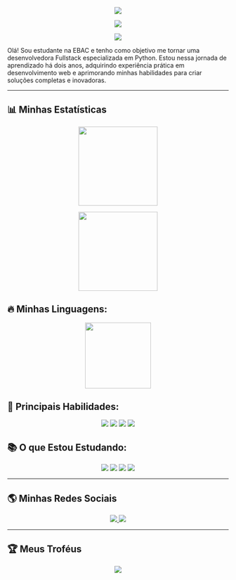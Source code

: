 <p align="center">
  <img src="https://readme-typing-svg.herokuapp.com?font=Fira+Code&size=35&duration=5000&pause=1000&color=FF00FF&center=true&vCenter=true&width=900&lines=Olá!+Eu+sou+a+Suellen+Santana!">
</p>

<p align="center">
  <img src="https://readme-typing-svg.herokuapp.com?font=Fira+Code&size=30&duration=5000&pause=1000&color=FF00FF&center=true&vCenter=true&width=1200&lines=🔭+Formada+em+Desenvolvimento+de+Sistemas+e+Gestão+de+TI">
</p>

<p align="center">
  <img src="https://readme-typing-svg.herokuapp.com?font=Fira+Code&size=30&duration=5000&pause=1000&color=FF00FF&center=true&vCenter=true&width=1200&lines=🔭+Futura+fullstack+Python">
</p>




Olá! Sou estudante na EBAC e tenho como objetivo me tornar uma desenvolvedora Fullstack especializada em Python. Estou nessa jornada de aprendizado há dois anos, adquirindo experiência prática em desenvolvimento web e aprimorando minhas habilidades para criar soluções completas e inovadoras.



---

## 📊 Minhas Estatísticas  

<p align="center">
  <img height="180em" src="https://github-readme-stats.vercel.app/api?username=SuellenSantana18&show_icons=true&theme=radical&include_all_commits=true&count_private=true"/>
</p>

<p align="center">
  <img height="180em" src="https://github-readme-streak-stats.herokuapp.com/?user=SuellenSantana18&theme=radical"/>
</p>

## 🔥 Minhas Linguagens:

<p align="center">
  <img height="150em" src="https://github-readme-stats.vercel.app/api/top-langs/?username=SuellenSantana18&layout=compact&langs_count=6&theme=radical"/>
</p>


## 🚀 Principais Habilidades:

<p align="center">
  <img src="https://img.shields.io/badge/JavaScript-323330?style=for-the-badge&logo=javascript&logoColor=F7DF1E"/>
  <img src="https://img.shields.io/badge/jQuery-0769AD?style=for-the-badge&logo=jquery&logoColor=white"/>
  <img src="https://img.shields.io/badge/CSS3-1572B6?style=for-the-badge&logo=css3&logoColor=white"/>
  <img src="https://img.shields.io/badge/Bootstrap-563D7C?style=for-the-badge&logo=bootstrap&logoColor=white"/>
</p>

## 📚 O que Estou Estudando:

<p align="center">
  <img src="https://img.shields.io/badge/Python-3776AB?style=for-the-badge&logo=python&logoColor=white"/>
  <img src="https://img.shields.io/badge/PHP-777BB4?style=for-the-badge&logo=php&logoColor=white"/>
  <img src="https://img.shields.io/badge/SQL-4479A1?style=for-the-badge&logo=sql&logoColor=white"/>
  <img src="https://img.shields.io/badge/React-61DAFB?style=for-the-badge&logo=react&logoColor=black"/>
</p>

---

## 🌎 Minhas Redes Sociais  

<p align="center">
  <a href="https://github.com/SuellenSantana18">
    <img src="https://img.shields.io/badge/GitHub-171515?style=for-the-badge&logo=github&logoColor=white"/>
  </a>
<a href="https://www.linkedin.com/in/suellen-santana-/">
  <img src="https://img.shields.io/badge/LinkedIn-0077B5?style=for-the-badge&logo=linkedin&logoColor=white"/>
</a>

---

## 🏆 Meus Troféus  

<p align="center">
  <img src="https://github-profile-trophy.vercel.app/?username=SuellenSantana18&theme=tokyonight&margin-w=10&row=1&column=6"/>
</p>
